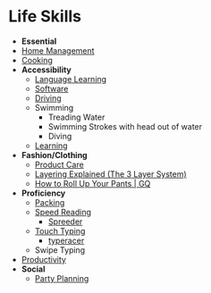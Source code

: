 # Life Skills

- **Essential**
- [Home Management](../home/home-management.md)
- [Cooking](../cooking/cooking.md)
- **Accessibility**
  - [Language Learning](../hobbies/language-learning/language-learning.md)
  - [Software](../software/software.md)
  - [Driving](./driving.md)
  - Swimming
    - Treading Water
    - Swimming Strokes with head out of water
    - Diving
  - [Learning](./learning.md)
- **Fashion/Clothing**
  - [Product Care](./product-care.md)
  - [Layering Explained (The 3 Layer System)](https://www.youtube.com/watch?v=eXr2iPeMLfs)
  - [How to Roll Up Your Pants | GQ](https://www.youtube.com/watch?v=45IBKWJyJ1A)
- **Proficiency**
  - [Packing](../travel/packing/packing.md)
  - [Speed Reading](https://en.wikipedia.org/wiki/Speed_reading)
    - [Spreeder](https://www.spreeder.com/app.php)
  - [Touch Typing](https://en.wikipedia.org/wiki/Touch_typing)
    - [typeracer](https://play.typeracer.com/)
  - Swipe Typing
- [Productivity](./productivity.md)
- **Social**
  - [Party Planning](../social/party-planning.md)
